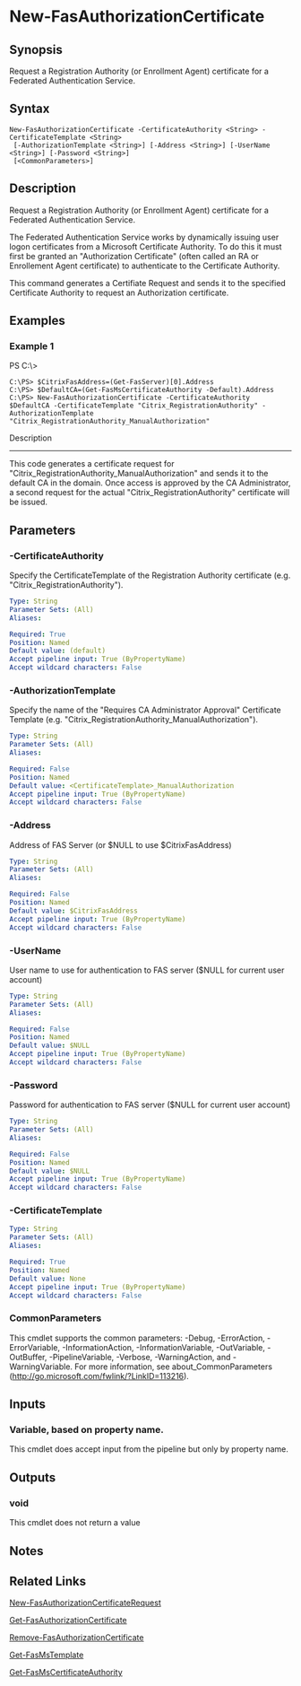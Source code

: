 # New-FasAuthorizationCertificate

## Synopsis
Request a Registration Authority (or Enrollment Agent) certificate for a Federated Authentication Service.

## Syntax

```
New-FasAuthorizationCertificate -CertificateAuthority <String> -CertificateTemplate <String>
 [-AuthorizationTemplate <String>] [-Address <String>] [-UserName <String>] [-Password <String>]
 [<CommonParameters>]
```

## Description
Request a Registration Authority (or Enrollment Agent) certificate for a Federated Authentication Service.

The Federated Authentication Service works by dynamically issuing user logon certificates from a Microsoft Certificate Authority. 
To do this it must first be granted an "Authorization Certificate" (often called an RA or Enrollement Agent certificate) to authenticate to the Certificate Authority.

This command generates a Certifiate Request and sends it to the specified Certificate Authority to request an Authorization certificate.

## Examples

### Example 1
PS C:\\\>

```
C:\PS> $CitrixFasAddress=(Get-FasServer)[0].Address
C:\PS> $DefaultCA=(Get-FasMsCertificateAuthority -Default).Address
C:\PS> New-FasAuthorizationCertificate -CertificateAuthority $DefaultCA -CertificateTemplate "Citrix_RegistrationAuthority" -AuthorizationTemplate "Citrix_RegistrationAuthority_ManualAuthorization"
```

Description

-----------

This code generates a certificate request for "Citrix_RegistrationAuthority_ManualAuthorization" and sends it to the default CA in the domain. 
Once access is approved by the CA Administrator, a second request for the actual "Citrix_RegistrationAuthority" certificate will be issued.

## Parameters

### -CertificateAuthority
Specify the CertificateTemplate of the Registration Authority certificate (e.g.
"Citrix_RegistrationAuthority").

```yaml
Type: String
Parameter Sets: (All)
Aliases:

Required: True
Position: Named
Default value: (default)
Accept pipeline input: True (ByPropertyName)
Accept wildcard characters: False
```

### -AuthorizationTemplate
Specify the name of the "Requires CA Administrator Approval" Certificate Template (e.g.
"Citrix_RegistrationAuthority_ManualAuthorization").

```yaml
Type: String
Parameter Sets: (All)
Aliases:

Required: False
Position: Named
Default value: <CertificateTemplate>_ManualAuthorization
Accept pipeline input: True (ByPropertyName)
Accept wildcard characters: False
```

### -Address
Address of FAS Server (or $NULL to use $CitrixFasAddress)

```yaml
Type: String
Parameter Sets: (All)
Aliases:

Required: False
Position: Named
Default value: $CitrixFasAddress
Accept pipeline input: True (ByPropertyName)
Accept wildcard characters: False
```

### -UserName
User name to use for authentication to FAS server ($NULL for current user account)

```yaml
Type: String
Parameter Sets: (All)
Aliases:

Required: False
Position: Named
Default value: $NULL
Accept pipeline input: True (ByPropertyName)
Accept wildcard characters: False
```

### -Password
Password for authentication to FAS server ($NULL for current user account)

```yaml
Type: String
Parameter Sets: (All)
Aliases:

Required: False
Position: Named
Default value: $NULL
Accept pipeline input: True (ByPropertyName)
Accept wildcard characters: False
```

### -CertificateTemplate
```yaml
Type: String
Parameter Sets: (All)
Aliases:

Required: True
Position: Named
Default value: None
Accept pipeline input: True (ByPropertyName)
Accept wildcard characters: False
```

### CommonParameters
This cmdlet supports the common parameters: -Debug, -ErrorAction, -ErrorVariable, -InformationAction, -InformationVariable, -OutVariable, -OutBuffer, -PipelineVariable, -Verbose, -WarningAction, and -WarningVariable.
For more information, see about_CommonParameters (http://go.microsoft.com/fwlink/?LinkID=113216).

## Inputs

### Variable, based on property name.
This cmdlet does accept input from the pipeline but only by property name.

## Outputs

### void
This cmdlet does not return a value

## Notes

## Related Links

[New-FasAuthorizationCertificateRequest]()

[Get-FasAuthorizationCertificate]()

[Remove-FasAuthorizationCertificate]()

[Get-FasMsTemplate]()

[Get-FasMsCertificateAuthority]()


